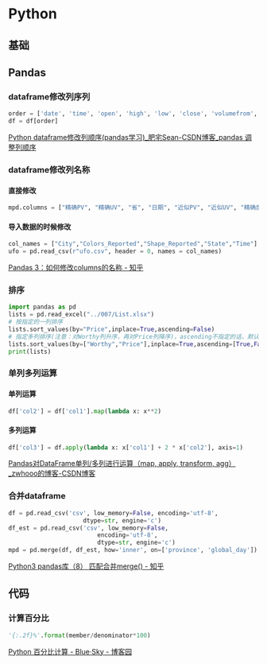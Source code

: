 # Python

## 基础



## Pandas

### dataframe修改列序列

```python
order = ['date', 'time', 'open', 'high', 'low', 'close', 'volumefrom', 'volumeto']
df = df[order]
```
[Python dataframe修改列顺序(pandas学习)_肥宅Sean-CSDN博客_pandas 调整列顺序](https://blog.csdn.net/a19990412/article/details/81945315)

### dataframe修改列名称

#### 直接修改

```python
mpd.columns = ["精确PV", "精确UV", "省", "日期", "近似PV", "近似UV", "精确度((近似UV-精确UV)/精确UV)"]
```

#### 导入数据的时候修改

```python
col_names = ["City","Colors_Reported","Shape_Reported","State","Time"]
ufo = pd.read_csv(r"ufo.csv", header = 0, names = col_names)
```

[Pandas 3：如何修改columns的名称 - 知乎](https://zhuanlan.zhihu.com/p/104578162)

### 排序

```python
import pandas as pd
lists = pd.read_excel("../007/List.xlsx")
# 按指定的一列排序
lists.sort_values(by="Price",inplace=True,ascending=False)
# 指定多列排序(注意：对Worthy列升序，再对Price列降序)，ascending不指定的话，默认是True升序
lists.sort_values(by=["Worthy","Price"],inplace=True,ascending=[True,False])
print(lists)
```

### 单列多列运算

#### 单列运算

```python
df['col2'] = df['col1'].map(lambda x: x**2)
```

#### 多列运算

```python
df['col3'] = df.apply(lambda x: x['col1'] + 2 * x['col2'], axis=1)
```

[Pandas对DataFrame单列/多列进行运算（map, apply, transform, agg）_zwhooo的博客-CSDN博客](https://blog.csdn.net/zwhooo/article/details/79696558)

### 合并dataframe

```python
df = pd.read_csv('csv', low_memory=False, encoding='utf-8',
                     dtype=str, engine='c')
df_est = pd.read_csv('csv', low_memory=False,
                         encoding='utf-8',
                         dtype=str, engine='c')
mpd = pd.merge(df, df_est, how='inner', on=['province', 'global_day'])
```

[Python3 pandas库（8） 匹配合并merge() - 知乎](https://zhuanlan.zhihu.com/p/30113030)



## 代码

### 计算百分比

```python
'{:.2f}%'.format(member/denominator*100)
```

[Python 百分比计算 - Blue·Sky - 博客园](https://www.cnblogs.com/BlueSkyyj/p/9451767.html)




